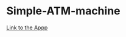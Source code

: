 # Simple-ATM-machine

<a href="https://abilov599.github.io/Simple-ATM-machine/">Link to the Appp<a/>
